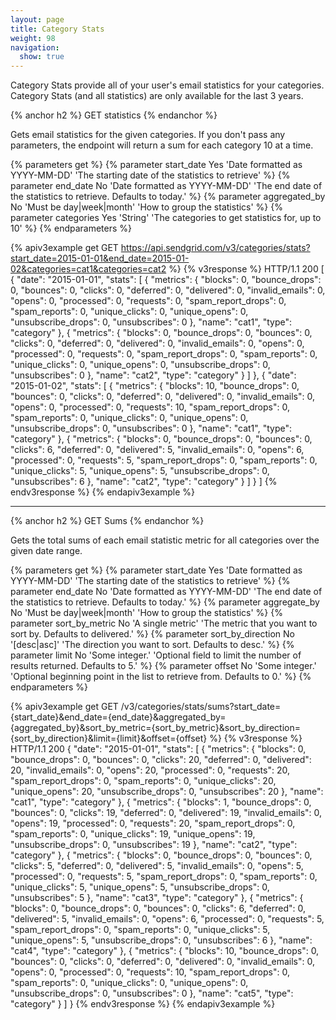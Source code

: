 ```yaml
---
layout: page
title: Category Stats
weight: 98
navigation:
  show: true
---
```


Category Stats provide all of your user's email statistics for your categories. Category Stats (and all statistics) are only available for the last 3 years.

{% anchor h2 %}
GET statistics
{% endanchor %}

Gets email statistics for the given categories. If you don't pass any parameters, the endpoint will return a sum for each category 10 at a time.

{% parameters get %}
 {% parameter start_date Yes 'Date formatted as YYYY-MM-DD' 'The starting date of the statistics to retrieve' %}
 {% parameter end_date No 'Date formatted as YYYY-MM-DD' 'The end date of the statistics to retrieve. Defaults to today.' %}
 {% parameter aggregated_by No 'Must be day|week|month' 'How to group the statistics' %}
 {% parameter categories Yes 'String' 'The categories to get statistics for, up to 10' %}
{% endparameters %}

{% apiv3example get GET https://api.sendgrid.com/v3/categories/stats?start_date=2015-01-01&end_date=2015-01-02&categories=cat1&categories=cat2 %}
{% v3response %}
HTTP/1.1 200
[
  {
    "date": "2015-01-01",
    "stats": [
      {
        "metrics": {
          "blocks": 0,
          "bounce_drops": 0,
          "bounces": 0,
          "clicks": 0,
          "deferred": 0,
          "delivered": 0,
          "invalid_emails": 0,
          "opens": 0,
          "processed": 0,
          "requests": 0,
          "spam_report_drops": 0,
          "spam_reports": 0,
          "unique_clicks": 0,
          "unique_opens": 0,
          "unsubscribe_drops": 0,
          "unsubscribes": 0
        },
        "name": "cat1",
        "type": "category"
      },
      {
        "metrics": {
          "blocks": 0,
          "bounce_drops": 0,
          "bounces": 0,
          "clicks": 0,
          "deferred": 0,
          "delivered": 0,
          "invalid_emails": 0,
          "opens": 0,
          "processed": 0,
          "requests": 0,
          "spam_report_drops": 0,
          "spam_reports": 0,
          "unique_clicks": 0,
          "unique_opens": 0,
          "unsubscribe_drops": 0,
          "unsubscribes": 0
        },
        "name": "cat2",
        "type": "category"
      }
    ]
  },
  {
    "date": "2015-01-02",
    "stats": [
      {
        "metrics": {
          "blocks": 10,
          "bounce_drops": 0,
          "bounces": 0,
          "clicks": 0,
          "deferred": 0,
          "delivered": 0,
          "invalid_emails": 0,
          "opens": 0,
          "processed": 0,
          "requests": 10,
          "spam_report_drops": 0,
          "spam_reports": 0,
          "unique_clicks": 0,
          "unique_opens": 0,
          "unsubscribe_drops": 0,
          "unsubscribes": 0
        },
        "name": "cat1",
        "type": "category"
      },
      {
        "metrics": {
          "blocks": 0,
          "bounce_drops": 0,
          "bounces": 0,
          "clicks": 6,
          "deferred": 0,
          "delivered": 5,
          "invalid_emails": 0,
          "opens": 6,
          "processed": 0,
          "requests": 5,
          "spam_report_drops": 0,
          "spam_reports": 0,
          "unique_clicks": 5,
          "unique_opens": 5,
          "unsubscribe_drops": 0,
          "unsubscribes": 6
        },
        "name": "cat2",
        "type": "category"
      }
    ]
  }
]
{% endv3response %}
{% endapiv3example %}

* * * * *

{% anchor h2 %}
GET Sums
{% endanchor %}

Gets the total sums of each email statistic metric for all categories over the given date range.

{% parameters get %}
 {% parameter start_date Yes 'Date formatted as YYYY-MM-DD' 'The starting date of the statistics to retrieve' %}
 {% parameter end_date No 'Date formatted as YYYY-MM-DD' 'The end date of the statistics to retrieve. Defaults to today.' %}
 {% parameter aggregate_by No 'Must be day|week|month' 'How to group the statistics' %}
  {% parameter sort_by_metric No 'A single metric' 'The metric that you want to sort by. Defaults to delivered.' %}
 {% parameter sort_by_direction No '[desc|asc]' 'The direction you want to sort. Defaults to desc.' %}
 {% parameter limit No 'Some integer.' 'Optional field to limit the number of results returned. Defaults to 5.' %}
 {% parameter offset No 'Some integer.' 'Optional beginning point in the list to retrieve from. Defaults to 0.' %}
{% endparameters %}

{% apiv3example get GET /v3/categories/stats/sums?start_date={start_date}&end_date={end_date}&aggregated_by={aggregated_by}&sort_by_metric={sort_by_metric}&sort_by_direction={sort_by_direction}&limit={limit}&offset={offset} %}
{% v3response %}
HTTP/1.1 200
{
  "date": "2015-01-01",
  "stats": [
    {
      "metrics": {
        "blocks": 0,
        "bounce_drops": 0,
        "bounces": 0,
        "clicks": 20,
        "deferred": 0,
        "delivered": 20,
        "invalid_emails": 0,
        "opens": 20,
        "processed": 0,
        "requests": 20,
        "spam_report_drops": 0,
        "spam_reports": 0,
        "unique_clicks": 20,
        "unique_opens": 20,
        "unsubscribe_drops": 0,
        "unsubscribes": 20
      },
      "name": "cat1",
      "type": "category"
    },
    {
      "metrics": {
        "blocks": 1,
        "bounce_drops": 0,
        "bounces": 0,
        "clicks": 19,
        "deferred": 0,
        "delivered": 19,
        "invalid_emails": 0,
        "opens": 19,
        "processed": 0,
        "requests": 20,
        "spam_report_drops": 0,
        "spam_reports": 0,
        "unique_clicks": 19,
        "unique_opens": 19,
        "unsubscribe_drops": 0,
        "unsubscribes": 19
      },
      "name": "cat2",
      "type": "category"
    },
    {
      "metrics": {
        "blocks": 0,
        "bounce_drops": 0,
        "bounces": 0,
        "clicks": 5,
        "deferred": 0,
        "delivered": 5,
        "invalid_emails": 0,
        "opens": 5,
        "processed": 0,
        "requests": 5,
        "spam_report_drops": 0,
        "spam_reports": 0,
        "unique_clicks": 5,
        "unique_opens": 5,
        "unsubscribe_drops": 0,
        "unsubscribes": 5
      },
      "name": "cat3",
      "type": "category"
    },
    {
      "metrics": {
        "blocks": 0,
        "bounce_drops": 0,
        "bounces": 0,
        "clicks": 6,
        "deferred": 0,
        "delivered": 5,
        "invalid_emails": 0,
        "opens": 6,
        "processed": 0,
        "requests": 5,
        "spam_report_drops": 0,
        "spam_reports": 0,
        "unique_clicks": 5,
        "unique_opens": 5,
        "unsubscribe_drops": 0,
        "unsubscribes": 6
      },
      "name": "cat4",
      "type": "category"
    },
    {
      "metrics": {
        "blocks": 10,
        "bounce_drops": 0,
        "bounces": 0,
        "clicks": 0,
        "deferred": 0,
        "delivered": 0,
        "invalid_emails": 0,
        "opens": 0,
        "processed": 0,
        "requests": 10,
        "spam_report_drops": 0,
        "spam_reports": 0,
        "unique_clicks": 0,
        "unique_opens": 0,
        "unsubscribe_drops": 0,
        "unsubscribes": 0
      },
      "name": "cat5",
      "type": "category"
    }
  ]
}
{% endv3response %}
{% endapiv3example %}
